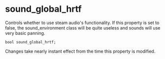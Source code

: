# sound_global_hrtf
Controls whether to use steam audio's functionality. If this property is set to false, the sound_environment class will be quite useless and sounds will use very basic panning.

`bool sound_global_hrtf;`

Changes take nearly instant effect from the time this property is modified.
